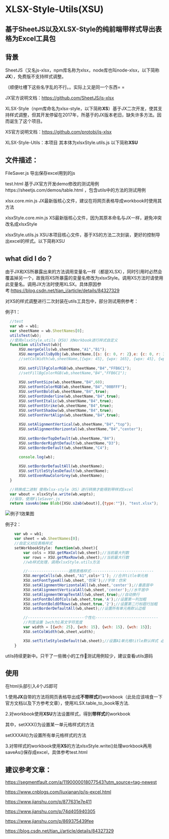 # XLSX-Style-Utils(XSU)
## 基于SheetJS以及XLSX-Style的纯前端带样式导出表格为Excel工具包

## 背景
SheetJS（又名js-xlsx，npm库名称为xlsx，node库也叫node-xlsx，以下简称**JX**），免费版不支持样式调整。

（顺便吐槽下这些名字乱的不行。。实际上又是同一个东西= =

JX官方说明文档：https://github.com/SheetJS/js-xlsx

XLSX-Style（npm库命名为xlsx-style，以下简称**XS**）基于JX二次开发，使其支持样式调整，但其开发停留在2017年，所基于的JX版本老旧，缺失许多方法。因而诞生了这个项目。

XS官方说明文档：https://github.com/protobi/js-xlsx

XLSX-Style-Utils：本项目 其本体为xlsxStyle.utils.js 以下简称**XSU**


## 文件描述：

FileSaver.js 导出保存excel用到的js

test.html 基于JX官方开发demo修改的测试用例https://sheetjs.com/demos/table.html ，包含utils中的方法的测试用例

xlsx.core.min.js JX最新版核心文件，建议在将网页表格导成workbook时使用其方法

xlsxStyle.core.min.js XS最新版核心文件，因为其原本命名与JX一样，避免冲突改名成xlsxStyle

xlsxStyle.utils.js XSU本项目核心文件，基于XS的方法二次封装，更好的控制导出excel的样式。以下简称XSU

## what did I do？

由于JX和XS所暴露出来的方法调用变量名一样（都是XLSX），同时引用时必然会覆盖掉另一个，故我将XS所暴露的变量名修改为xlsxStyle。调用XS方法时请使用此变量名。调用JX方法时使用XLSX。具体原因参考:https://blog.csdn.net/tian_i/article/details/84327329

对XS的样式调整进行二次封装在utils工具包中，部分测试用例参考：

例子1：
  ```javascript
  	//test
	var wb = wb1;
	var sheetName = wb.SheetNames[0];
	utilsTest(wb);
	//使用xlsxStyle.utils（XSU）对Workbook进行样式自定义
	function utilsTest(wb){
		XSU.mergeCells(wb,sheetName,"A1","B1");
		XSU.mergeCellsByObj(wb,sheetName,[{s: {c: 0, r: 2},e: {c: 0, r: 3}}]);
		//setColWidth(wb,sheetName,[{wpx: 45}, {wpx: 165}, {wpx: 45}, {wpx: 45}]);
		
		XSU.setFillFgColorRGB(wb,sheetName,"B4","FFB6C1");
		//setFillBgColorRGB(wb,sheetName,"B4","FFB6C1");
		
		XSU.setFontSize(wb,sheetName,"B4",60);
		XSU.setFontColorRGB(wb,sheetName,"B4","00BFFF");
		XSU.setFontBold(wb,sheetName,"B4",true);
		XSU.setFontUnderline(wb,sheetName,"B4",true);
		XSU.setFontItalic(wb,sheetName,"B4",true);
		XSU.setFontStrike(wb,sheetName,"B4",true);
		XSU.setFontShadow(wb,sheetName,"B4",true);
		XSU.setFontVertAlign(wb,sheetName,"B4",true);
		
		XSU.setAlignmentVertical(wb,sheetName,"B4","top");
		XSU.setAlignmentHorizontal(wb,sheetName,"B4","center");
		
		XSU.setBorderTopDefault(wb,sheetName,"B4");
		XSU.setBorderRightDefault(wb,sheetName,"D3");
		XSU.setBorderDefault(wb,sheetName,"C4");
		
		console.log(wb);

		XSU.setBorderDefaultAll(wb,sheetName);
		XSU.setTitleStylesDefault(wb,sheetName);
		XSU.setEvenRowColorGrey(wb,sheetName);
	}

	//转换成二进制 使用xlsx-style（XS）进行转换才能得到带样式Excel
	var wbout = xlsxStyle.write(wb,wopts);
	//保存，使用FileSaver.js
	return saveAs(new Blob([XSU.s2ab(wbout)],{type:""}), "test.xlsx");
  ```


![例子1效果图](https://github.com/Ctrl-Ling/XLSX-Style-Utils/blob/master/demo.png)

例子2：
```javascript
    var wb = wb1;
    var sheet = wb.SheetNames[0];
    //自定义对应表格样式
    setWorkbookStyle: function(wb,sheet){
        var cols = XSU.getMaxCol(wb,sheet);//当前最大列数
        var rows = XSU.getMaxRow(wb,sheet);//当前最大行数
        //wb样式处理，调用xlsxStyle.utils方法

        //------------------通用表格样式----------------------------
        XSU.mergeCells(wb,sheet,"A1",cols+'1'); //合并title单元格
        XSU.setFontTypeAll(wb,sheet,'仿宋');//字体：仿宋
        XSU.setAlignmentHorizontalAll(wb,sheet,'center');//垂直居中
        XSU.setAlignmentVerticalAll(wb,sheet,'center');//水平居中
        XSU.setAlignmentWrapTextAll(wb,sheet,true);//自动换行
        XSU.setFontBoldOfCols(wb,sheet,true,'A');//设置第一列加粗
        XSU.setFontBoldOfRows(wb,sheet,true,'2');//设置第二行标题行加粗
        XSU.setBorderDefaultAll(wb,sheet);//设置所有单元格默认边框

        //-------------------------个性化----------------------------
        //列宽设置 1wch为1英文字符宽度
        var width = [{wch: 25}, {wch: 15}, {wch: 15}, {wch: 15}];
        XSU.setColWidth(wb,sheet,width);

        XSU.setTitleStylesDefault(wb,sheet);//设置A1单元格title默认样式 必须最后设置 否则可能会被其他覆盖
    }
```
utils持续更新中。只干了一些微小的工作🐸测试用例较少，建议查看utils源码
  
  ## 使用
  
  在html头部引入4个JS即可
  
  1.使用**JX**自带的方法将网页表格导出成**不带样式**的workbook（此处应该啃食一下官方文档以及下方参考文章），使用XLSX.table_to_book等方法.
  
  2.对workbook使用**XSU**方法设置样式，得到**带样式**的workbook
  
   其中，setXXX()为设置某一单元格样式的方法
  
  setXXXAll()为设置所有单元格样式的方法
  
  3.对带样式的workbook使用**XS**的方法xlsxStyle.write()处理workbook再用saveAs()保存成excel，具体参考test.html
  
  
  
  ## 建议参考文章：
  
  https://segmentfault.com/a/1190000018077543?utm_source=tag-newest
  
  https://www.cnblogs.com/liuxianan/p/js-excel.html
  
  https://www.jianshu.com/p/877631e7e411
  
  https://www.jianshu.com/p/74d405940305
  
  https://www.jianshu.com/p/869375439fee
  
  https://blog.csdn.net/tian_i/article/details/84327329
  

  

